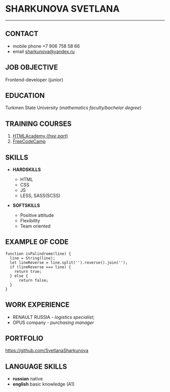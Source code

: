 # SHARKUNOVA SVETLANA
*****

## CONTACT 

* mobile phone  +7 906 758 58 66
* email           sharkunova@yandex.ru

## JOB OBJECTIVE

Frontend-developer (junior)

## EDUCATION

Turkmen State University (*mathematics faculty/bachelor degree*)

## TRAINING COURSES

1. [HTMLAcademy (*free part*)](https://htmlacademy.ru/profile/id910771)
1. [FreeCodeCamp](https://www.freecodecamp.org/sveta_sharkunova)

## SKILLS

* **HARDSKILLS**
    * HTML
    * CSS
    * JS
    * LESS, SASS(SCSS)


* **SOFTSKILLS**
    * Positive attitude
    * Flexibility
    * Team oriented
 
## EXAMPLE OF CODE

```  
function isPalindrome(line) {
  line = String(line);
  let lineReverse = line.split('').reverse().join('');
  if (lineReverse === line) {
    return true;
  } else {
      return false;
  }   
}

```
## WORK EXPERIENCE

* RENAULT RUSSIA -  *logistics specialist*;
* OPUS company - *purchasing manager*

## PORTFOLIO

https://github.com/SvetlanaSharkunova

## LANGUAGE SKILLS

* **russian** native
* **english** basic knowledge (A1)
